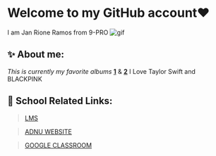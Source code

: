 # Welcome to my GitHub account❤️
I am Jan Rione Ramos from 9-PRO
 ![gif](https://user-images.githubusercontent.com/118333491/202359031-00bd0e9a-817c-4d77-8b2a-a0bb6f9fd847.png)
 
## ✨ About me:
*This is currently my favorite albums* [**1**](https://open.spotify.com/album/3lS1y25WAhcqJDATJK70Mq) & [**2**](https://open.spotify.com/album/7jaSNQUBJbvfbZHLNFrV7P)
I Love Taylor Swift and BLACKPINK

## 📓 School Related Links:
> [LMS](https://jhsportal.adnu.edu.ph/)

>[ADNU WEBSITE](https://jhsos.adnu.edu.ph/)

>[GOOGLE CLASSROOM](https://classroom.google.com/c/NTI2MjUxMzY4OTc1)
